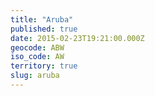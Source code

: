 ```yaml
---
title: "Aruba"
published: true
date: 2015-02-23T19:21:00.000Z
geocode: ABW
iso_code: AW
territory: true
slug: aruba
---
```

